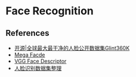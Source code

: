 # Face Recognition

## References

- [开源|全球最大最干净的人脸公开数据集Glint360K](https://aijishu.com/a/1060000000143385)
- [Mega Facde](http://megaface.cs.washington.edu/)
- [VGG Face Descriptor](https://www.robots.ox.ac.uk/~vgg/software/vgg_face/)
- [人脸识别数据集整理](https://www.cnblogs.com/cxt-janson/p/13366563.html)